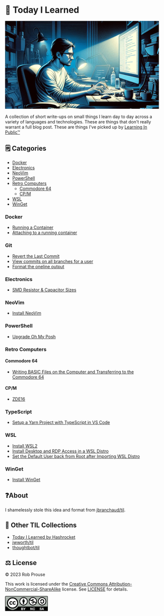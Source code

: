 # 🤖 Today I Learned

![Today I Learned](./img/til-banner.png)

A collection of short write-ups on small things I learn day to day across a variety of languages and technologies. These are things that don't really warrant a full blog post. These are things I've picked up by [Learning In Public™](https://dev.to/jbranchaud/how-i-built-a-learning-machine-45k9)

## 🗒️ Categories

- [Docker](#docker)
- [Electronics](#electronics)
- [NeoVim](#neovim)
- [PowerShell](#powershell)
- [Retro Computers](#retro-computers)
  - [Commodore 64](#commodore-64)
  - [CP/M](#cpm)
- [WSL](#wsl)
- [WinGet](#winget)

### Docker

- [Running a Container](./docker/running-container.md)
- [Attaching to a running container](./docker/attach-container.md)

### Git

- [Revert the Last Commit](./git/revert-last-commit.md)
- [View commits on all branches for a user](./git/view-user-commits.md)
- [Format the oneline output](./git/format-output.md)

### Electronics

- [SMD Resistor & Capacitor Sizes](./electronics/smd-resistors.md)

### NeoVim

- [Install NeoVim](./neovim/install-neovim.md)

### PowerShell

- [Upgrade Oh My Posh](./powershell/upgrade-oh-my-posh.md)

### Retro Computers

#### Commodore 64

- [Writing BASIC Files on the Computer and Transferring to the Commodore 64](./retro/c64/tokenize-basic.md)

#### CP/M

- [ZDE16](./retro/cpm/zde16.md)

### TypeScript

- [Setup a Yarn Project with TypeScript in VS Code](./typescript/setup-yarn-with-ts.md)

### WSL

- [Install WSL2](./wsl/install-wsl.md)
- [Install Desktop and RDP Access in a WSL Distro](./wsl/install-rdp.md)
- [Set the Default User back from Root after Importing WSL Distro](./wsl/set-default-user.md)

### WinGet

- [Install WinGet](./winget/install-winget.md)

## ❓About

I shamelessly stole this idea and format from
[jbranchaud/til](https://github.com/jbranchaud/til).

## 🔗 Other TIL Collections

- [Today I Learned by Hashrocket](https://til.hashrocket.com)
- [jwworth/til](https://github.com/jwworth/til)
- [thoughtbot/til](https://github.com/thoughtbot/til)

## ⚖️ License

&copy; 2023 Rob Prouse

This work is licensed under the [Creative Commons Attribution-NonCommercial-ShareAlike](https://creativecommons.org/licenses/by-nc-sa/4.0/) license. See [LICENSE](.\LICENSE) for details.

<img src="./img/by-nc-sa.png" alt="CC BY-NC-SA" width="140" />
